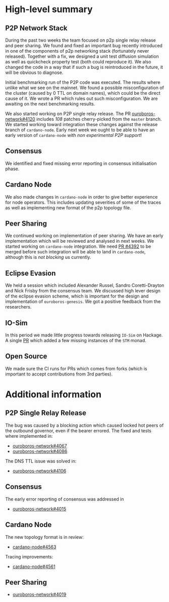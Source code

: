 # High-level summary

## P2P Network Stack

During the past two weeks the team focused on p2p single relay release and peer
sharing.  We found and fixed an important bug recently introduced in one of the
components of p2p networking stack (fortunately never released).  Together with
a fix, we designed a unit test diffusion simulation as well as quickcheck
property test (both could reproduce it). We also changed the code in a way that
if such a bug is reintroduced in the future, it will be obvious to diagnose.

Initial benchmarking run of the P2P code was executed.  The results where
unlike what we see on the mainnet.  We found a possible misconfiguration of the
cluster (caused by 0 TTL on domain names), which could be the direct cause of
it.  We wrote a PR which rules out such misconfiguration.  We are awaiting on
the next benchmarking results.

We also started working on P2P single relay release.  The PR
[ouroboros-network#4120](https://github.com/input-output-hk/ouroboros-network/pull/4120)
includes _108_ patches cherry-picked from the `master` branch.  We started
working toward integration these changes against the release branch of
`cardano-node`.  Early next week we ought to be able to have an early version
of `cardano-node` with _non experimental P2P support_!

## Consensus

We identified and fixed missing error reporting in consensus
initialisation phase.

## Cardano Node

We also made changes in `cardano-node` in order to give better experience for
node operators.  This includes updating severities of some of the traces as
well as implementing new format of the p2p topology file.

## Peer Sharing

We continued working on implementation of peer sharing.  We have an early
implementation which will be reviewed and analysed in next weeks.  We started
working on `cardano-node` integration.  We need
[PR #4392](https://github.com/input-output-hk/cardano-node/pull/4392) to be merged
before such integration will be able to land in `cardano-node`, although this
is _not blocking_ us currently.

## Eclipse Evasion

We held a session which included Alexander Russel, Sandro Coretti-Drayton and
Nick Frisby from the consensus team.  We discussed high lever design of the
eclipse evasion scheme, which is important for the design and implementation of
`ouroboros-genesis`.  We got a positive feedback from the researchers.

## IO-Sim

In this period we made little progress towards releasing `IO-Sim` on Hackage.
A single [PR](https://github.com/input-output-hk/io-sim/pull/32) which added
a few missing instances of the `STM` monad.

## Open Source

We made sure the CI runs for PRs which comes from forks (which is important to
accept contributions from 3rd parties).

# Additional information

## P2P Single Relay Release

The bug was caused by a blocking action which caused locked hot peers of the
outbound governor, even if the bearer errored.  The fixed and tests where implemented in:

* [ouroboros-network#4067](https://github.com/input-output-hk/ouroboros-network/pull/4067)
* [ouroboros-network#4086](https://github.com/input-output-hk/ouroboros-network/pull/4086)

The DNS TTL issue was solved in:

* [ouroboros-network#4106](https://github.com/input-output-hk/ouroboros-network/pull/4106)

## Consensus

The early error reporting of consensus was addressed in

* [ouroboros-network#4015](https://github.com/input-output-hk/ouroboros-network/pull/4015)

## Cardano Node

The new topology format is in review:

* [cardano-node#4563](https://github.com/input-output-hk/cardano-node/pull/4563)

Tracing improvements:

* [cardano-node#4561](https://github.com/input-output-hk/cardano-node/pull/4561)

## Peer Sharing

* [ouroboros-network#4019](https://github.com/input-output-hk/ouroboros-network/pull/4019)
